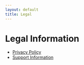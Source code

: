 ```yaml
---
layout: default
title: Legal
---
```


# Legal Information

- [Privacy Policy](docs/privacy-policy.md)
- [Support Information](docs/support.md)
